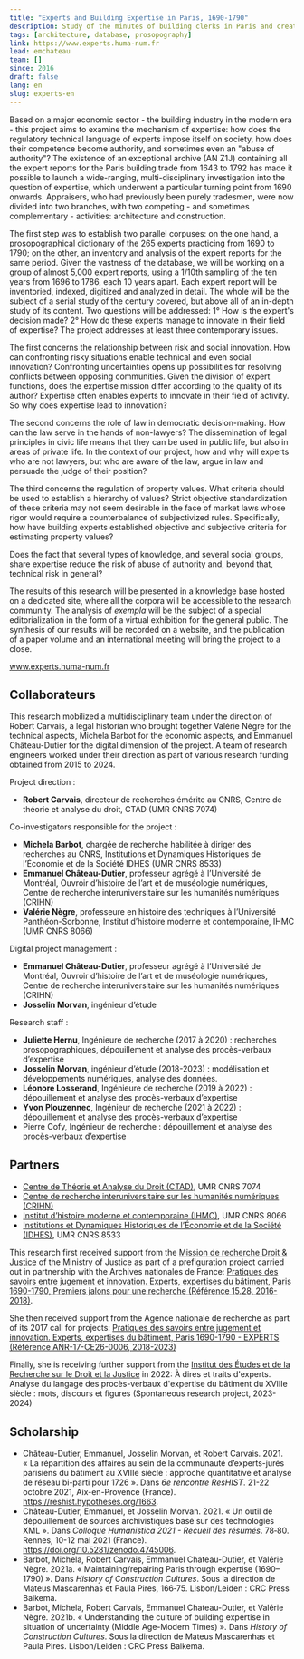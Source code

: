 ```yaml
---
title: "Experts and Building Expertise in Paris, 1690-1790"
description: Study of the minutes of building clerks in Paris and creation of a prosopograhical database.
tags: [architecture, database, prosopography]
link: https://www.experts.huma-num.fr
lead: emchateau
team: []
since: 2016
draft: false
lang: en
slug: experts-en
---
```


<!-- project description -->

Based on a major economic sector - the building industry in the modern era - this project aims to examine the mechanism of expertise: how does the regulatory technical language of experts impose itself on society, how does their competence become authority, and sometimes even an "abuse of authority"? The existence of an exceptional archive (AN Z1J) containing all the expert reports for the Paris building trade from 1643 to 1792 has made it possible to launch a wide-ranging, multi-disciplinary investigation into the question of expertise, which underwent a particular turning point from 1690 onwards. Appraisers, who had previously been purely tradesmen, were now divided into two branches, with two competing - and sometimes complementary - activities: architecture and construction.

The first step was to establish two parallel corpuses: on the one hand, a prosopographical dictionary of the 265 experts practicing from 1690 to 1790; on the other, an inventory and analysis of the expert reports for the same period. Given the vastness of the database, we will be working on a group of almost 5,000 expert reports, using a 1/10th sampling of the ten years from 1696 to 1786, each 10 years apart. Each expert report will be inventoried, indexed, digitized and analyzed in detail. The whole will be the subject of a serial study of the century covered, but above all of an in-depth study of its content. Two questions will be addressed: 1° How is the expert's decision made? 2° How do these experts manage to innovate in their field of expertise? The project addresses at least three contemporary issues.

The first concerns the relationship between risk and social innovation. How can confronting risky situations enable technical and even social innovation? Confronting uncertainties opens up possibilities for resolving conflicts between opposing communities. Given the division of expert functions, does the expertise mission differ according to the quality of its author? Expertise often enables experts to innovate in their field of activity. So why does expertise lead to innovation?

The second concerns the role of law in democratic decision-making. How can the law serve in the hands of non-lawyers? The dissemination of legal principles in civic life means that they can be used in public life, but also in areas of private life. In the context of our project, how and why will experts who are not lawyers, but who are aware of the law, argue in law and persuade the judge of their position?

The third concerns the regulation of property values. What criteria should be used to establish a hierarchy of values? Strict objective standardization of these criteria may not seem desirable in the face of market laws whose rigor would require a counterbalance of subjectivized rules. Specifically, how have building experts established objective and subjective criteria for estimating property values?

Does the fact that several types of knowledge, and several social groups, share expertise reduce the risk of abuse of authority and, beyond that, technical risk in general?

The results of this research will be presented in a knowledge base hosted on a dedicated site, where all the corpora will be accessible to the research community. The analysis of *exempla* will be the subject of a special editorialization in the form of a virtual exhibition for the general public. The synthesis of our results will be recorded on a website, and the publication of a paper volume and an international meeting will bring the project to a close.

www.experts.huma-num.fr

## Collaborateurs

This research mobilized a multidisciplinary team under the direction of Robert Carvais, a legal historian who brought together Valérie Nègre for the technical aspects, Michela Barbot for the economic aspects, and Emmanuel Château-Dutier for the digital dimension of the project. A team of research engineers worked under their direction as part of various research funding obtained from 2015 to 2024.

Project direction :

- **Robert Carvais**, directeur de recherches émérite au CNRS, Centre de théorie et analyse du droit, CTAD (UMR CNRS 7074)

Co-investigators responsible for the project :

- **Michela Barbot**, chargée de recherche habilitée à diriger des recherches au CNRS, Institutions et Dynamiques Historiques de l’Économie et de la Société IDHES (UMR CNRS 8533)
- **Emmanuel Château-Dutier**, professeur agrégé à l’Université de Montréal, Ouvroir d’histoire de l’art et de muséologie numériques, Centre de recherche interuniversitaire sur les humanités numériques (CRIHN)
- **Valérie Nègre**, professeure en histoire des techniques à l’Université Panthéon-Sorbonne, Institut d’histoire moderne et contemporaine, IHMC (UMR CNRS 8066)

Digital project management :

- **Emmanuel Château-Dutier**, professeur agrégé à l’Université de Montréal, Ouvroir d’histoire de l’art et de muséologie numériques, Centre de recherche interuniversitaire sur les humanités numériques (CRIHN)
- **Josselin Morvan**, ingénieur d’étude

Research staff :

- **Juliette Hernu**, Ingénieure de recherche (2017 à 2020) : recherches prosopographiques, dépouillement et analyse des procès-verbaux d’expertise
- **Josselin Morvan**, ingénieur d’étude (2018-2023) : modélisation et développements numériques, analyse des données.
- **Léonore Losserand**, Ingénieure de recherche (2019 à 2022) : dépouillement et analyse des procès-verbaux d’expertise
- **Yvon** **Plouzennec**, Ingénieur de recherche (2021 à 2022) : dépouillement et analyse des procès-verbaux d’expertise
- Pierre Cofy, Ingénieur de recherche :  dépouillement et analyse des procès-verbaux d’expertise

## Partners

- [Centre de Théorie et Analyse du Droit (CTAD)](https://ctad.cnrs.fr/), UMR CNRS 7074
- [Centre de recherche interuniversitaire sur les humanités numériques (CRIHN)](https://www.crihn.org/)
- [Institut d’histoire moderne et contemporaine (IHMC)](https://ihmc.ens.fr/), UMR CNRS 8066
- [Institutions et Dynamiques Historiques de l’Économie et de la Société (IDHES)](https://www.idhes.cnrs.fr/), UMR CNRS 8533

This research first received support from the [Mission de recherche Droit & Justice](http://www.gip-recherche-justice.fr/) of the Ministry of Justice as part of a prefiguration project carried out in partnership with the Archives nationales de France: [Pratiques des savoirs entre jugement et innovation. Experts, expertises du bâtiment, Paris 1690-1790, Premiers jalons pour une recherche (Référence 15.28, 2016-2018)](http://www.gip-recherche-justice.fr/publication/pratiques-des-savoirs-entre-jugement-et-innovation-experts-expertises-du-batiment-paris-1690-1790/).

She then received support from the Agence nationale de recherche as part of its 2017 call for projects: [Pratiques des savoirs entre jugement et innovation. Experts, expertises du bâtiment, Paris 1690-1790 - EXPERTS (Référence ANR-17-CE26-0006, 2018-2023)](https://anr.fr/Projet-ANR-17-CE26-0006)

Finally, she is receiving further support from the [Institut des Études et de la Recherche sur le Droit et la Justice](https://gip-ierdj.fr/fr/) in 2022: À dires et traits d'experts. Analyse du langage des procès-verbaux d'expertise du bâtiment du XVIIIe siècle : mots, discours et figures (Spontaneous research project, 2023-2024)

## Scholarship

<!--publications, expos, articles, conférences-->

- Château-Dutier, Emmanuel, Josselin Morvan, et Robert Carvais. 2021. « La répartition des affaires au sein de la communauté d’experts-jurés parisiens du bâtiment au XVIIIe siècle : approche quantitative et analyse de réseau bi-parti pour 1726 ». Dans *6e rencontre ResHIST*. 21-22 octobre 2021, Aix-en-Provence (France). https://reshist.hypotheses.org/1663.
- Château-Dutier, Emmanuel, et Josselin Morvan. 2021. « Un outil de dépouillement de sources archivistiques basé sur des technologies XML ». Dans *Colloque Humanistica 2021 - Recueil des résumés*. 78‑80. Rennes, 10-12 mai 2021 (France). https://doi.org/10.5281/zenodo.4745006.
- Barbot, Michela, Robert Carvais, Emmanuel Chateau-Dutier, et Valérie Nègre. 2021a. « Maintaining/repairing Paris through expertise (1690–1790) ». Dans *History of Construction Cultures*. Sous la direction de Mateus Mascarenhas et Paula Pires, 166‑75. Lisbon/Leiden : CRC Press Balkema.
- Barbot, Michela, Robert Carvais, Emmanuel Chateau-Dutier, et Valérie Nègre. 2021b. « Understanding the culture of building expertise in situation of uncertainty (Middle Age-Modern Times) ». Dans *History of Construction Cultures*. Sous la direction de Mateus Mascarenhas et Paula Pires. Lisbon/Leiden : CRC Press Balkema.

<!-- copy this to start a new yaml frontmatter
title: 
description: 
tags: []
link: 
lead: 
team: []
since: 
draft: true
lang: 
slug: 
-->